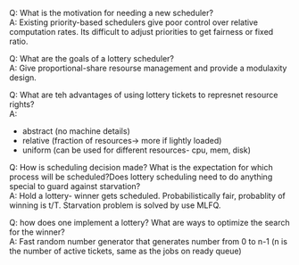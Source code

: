 
Q: What is the motivation for needing a new scheduler?  
A: Existing priority-based schedulers give poor control over relative computation rates. Its difficult to adjust priorities to get fairness or fixed ratio.  

Q: What are the goals of a lottery scheduler?  
A: Give proportional-share resourse management and provide a modulaxity design.

Q: What are teh advantages of using lottery tickets to represnet resource rights?  
A:  
 * abstract (no machine details)
 * relative (fraction of resources-> more if lightly loaded)
 * uniform (can be used for different resources- cpu, mem, disk)  
   
Q: How is scheduling decision made? What is the expectation for which process will be scheduled?Does lottery scheduling need to do anything special to guard against starvation?  
A: Hold a lottery- winner gets scheduled. Probabilistically fair, probablity of winning is t/T. Starvation problem is solved by use MLFQ.


Q: how does one implement a lottery? What are ways to optimize the search for the winner?  
A: Fast random number generator that generates number from 0 to n-1 (n is the number of active tickets, same as the jobs on ready queue)
